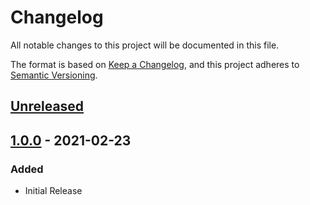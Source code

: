 # Changelog

All notable changes to this project will be documented in this file.

The format is based on [Keep a Changelog](https://keepachangelog.com/en/1.0.0/),
and this project adheres to [Semantic Versioning](https://semver.org/spec/v2.0.0.html).

## [Unreleased]

## [1.0.0] - 2021-02-23

### Added
- Initial Release

[Unreleased]: https://github.com/bristol-su/unioncloud-portal/compare/v1.0.0...HEAD 
[1.0.0]: https://github.com/bristol-su/unioncloud-portal/tags/v1.0.0
